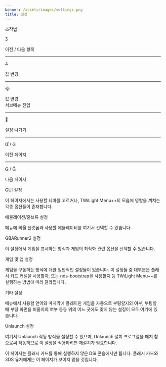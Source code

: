 ```yaml
---
banner: /assets/images/settings.png
title: 설정
---
```


<div id="conrols" class="section-title">조작법</div>
<div class="section-body">
    <div class="button-action-group">
        <p class="button-action button">&#xE07D;</p>
        <p class="button-action-text">이전 / 다음 항목</p>
    </div>
    <hr>
    <div class="button-action-group">
        <p class="button-action button">&#xE07E;</p>
        <p class="button-action-text">값 변경</p>
    </div>
    <hr>
    <div class="button-action-group">
        <p class="button-action button">&#xE000;</p>
        <p class="button-action-text">값 변경<br>서브메뉴 진입</p>
    </div>
    <hr>
    <div class="button-action-group">
        <p class="button-action button">&#xE001;</p>
        <p class="button-action-text">설정 나가기</p>
    </div>
    <hr>
    <div class="button-action-group">
        <p class="button-action button">&#xE004; / &#xE002;</p>
        <p class="button-action-text">이전 페이지</p>
    </div>
    <hr>
    <div class="button-action-group">
        <p class="button-action button">&#xE003; / &#xE005;</p>
        <p class="button-action-text">다음 페이지</p>
    </div>
</div>

<div id="gui-settings" class="section-title">GUI 설정</div>
<div class="section-body">
    <p>이 페이지에서는 사용할 테마를 고르거나, TWiLight Menu++의 모습에 영향을 끼치는 각종 옵션들이 존재합니다.</p>
</div>

<div id="emulation-hb-settings" class="section-title">에뮬레이션/홈브류 설정</div>
<div class="section-body">
    <p>메뉴에 띄울 플랫폼과 사용할 에뮬레이터를 여기서 선택할 수 있습니다.</p>
</div>

<div id="gbarunner2-settings" class="section-title">GBARunner2 설정</div>
<div class="section-body">
    <p>이 설정에서 게임을 표시하는 방식과 게임의 최적화 관련 옵션을 선택할 수 있습니다.</p>
</div>

<div id="games-and-apps-settings" class="section-title">게임 및 앱 설정</div>
<div class="section-body">
    <p>게임을 구동하는 방식에 대한 일반적인 설정들이 있습니다. 이 설정들 중 대부분은 플래시 카드 커널을 사용할지, 또는 nds-bootstrap을 사용할지 등 TWiLight Menu++를 실행하는 방법에 따라 달라집니다.</p>
</div>

<div id="misc-settings" class="section-title">기타 설정</div>
<div class="section-body">
    <p>메뉴에서 사용할 언어와 마지막에 플레이한 게임을 자동으로 부팅할지의 여부, 부팅할 때 부팅 화면을 띄울지의 여부 등등 위의 어느 곳에도 맞지 않는 설정이 모두 여기에 있습니다.</p>
</div>

<div id="unlaunch-settings" class="section-title">Unlaunch 설정</div>
<div class="section-body">
    <p>여기서 Unlaunch 작동 방식을 설정할 수 있으며, Unlaunch 설치 프로그램을 패치 함으로써 작동하므로 이 설정을 적용하려면 재설치가 필요합니다.</p>
    <p>이 페이지는 플래시 카드를 통해 실행하지 않은 DSi 콘솔에서만 뜹니다. 플래시 카드와 3DS 유저에게는 이 페이지가 보이지 않을 것입니다.</p>
</div>
